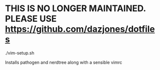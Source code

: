 # THIS IS NO LONGER MAINTAINED. PLEASE USE https://github.com/dazjones/dotfiles

./vim-setup.sh

Installs pathogen and nerdtree along with a sensible vimrc
